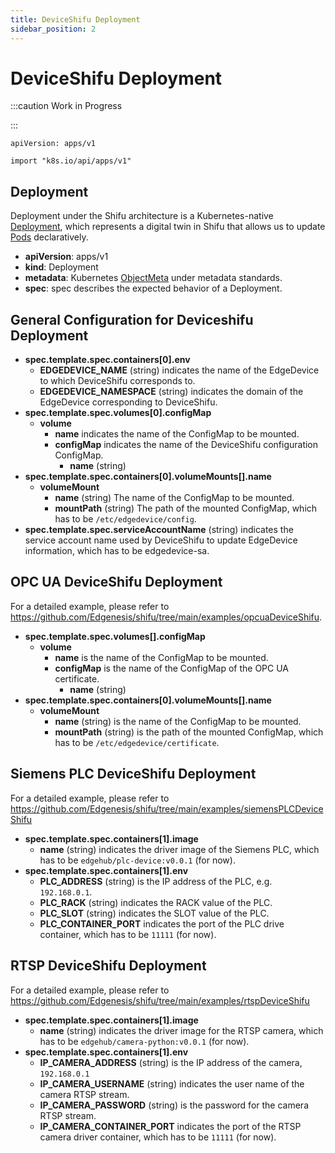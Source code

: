 ```yaml
---
title: DeviceShifu Deployment
sidebar_position: 2
---
```


# DeviceShifu Deployment

:::caution Work in Progress

:::

`apiVersion: apps/v1`

`import "k8s.io/api/apps/v1"`

## Deployment

Deployment under the Shifu architecture is a Kubernetes-native [Deployment](https://kubernetes.io/docs/reference/kubernetes-api/workload-resources/deployment-v1/), which represents a digital twin in Shifu that allows us to update [Pods](https://kubernetes.io/docs/reference/kubernetes-api/workload-resources/pod-v1/) declaratively.

- **apiVersion**: apps/v1
- **kind**: Deployment
- **metadata**: Kubernetes [ObjectMeta](https://kubernetes.io/docs/reference/kubernetes-api/common-definitions/object-meta/#ObjectMeta) under metadata standards.
- **spec**: spec describes the expected behavior of a Deployment.

## General Configuration for Deviceshifu Deployment

- **spec.template.spec.containers[0].env**
  - **EDGEDEVICE_NAME** (string)
    indicates the name of the EdgeDevice to which DeviceShifu corresponds to.
  - **EDGEDEVICE_NAMESPACE** (string)
    indicates the domain of the EdgeDevice corresponding to DeviceShifu.
- **spec.template.spec.volumes[0].configMap**
  - **volume**
    - **name**
      indicates the name of the ConfigMap to be mounted.
    - **configMap**
      indicates the name of the DeviceShifu configuration ConfigMap.
      - **name** (string)
- **spec.template.spec.containers[0].volumeMounts[].name**
  - **volumeMount**
    - **name** (string)
      The name of the ConfigMap to be mounted.
    - **mountPath** (string)
      The path of the mounted ConfigMap, which has to be `/etc/edgedevice/config`.
- **spec.template.spec.serviceAccountName** (string)
  indicates the service account name used by DeviceShifu to update EdgeDevice information, which has to be edgedevice-sa.

## OPC UA DeviceShifu Deployment

For a detailed example, please refer to <https://github.com/Edgenesis/shifu/tree/main/examples/opcuaDeviceShifu>.

- **spec.template.spec.volumes[].configMap**
  - **volume**
    - **name**
      is the name of the ConfigMap to be mounted.
    - **configMap**
      is the name of the ConfigMap of the OPC UA certificate.
      - **name** (string)
- **spec.template.spec.containers[0].volumeMounts[].name**
  - **volumeMount**
    - **name** (string)
      is the name of the ConfigMap to be mounted.
    - **mountPath** (string)
      is the path of the mounted ConfigMap, which has to be `/etc/edgedevice/certificate`.

## Siemens PLC DeviceShifu Deployment

For a detailed example, please refer to <https://github.com/Edgenesis/shifu/tree/main/examples/siemensPLCDeviceShifu>

- **spec.template.spec.containers[1].image**
  - **name** (string)
    indicates the driver image of the Siemens PLC, which has to be `edgehub/plc-device:v0.0.1` (for now).
- **spec.template.spec.containers[1].env**
  - **PLC_ADDRESS** (string)
    is the IP address of the PLC, e.g. `192.168.0.1`.
  - **PLC_RACK** (string)
    indicates the RACK value of the PLC.
  - **PLC_SLOT** (string)
    indicates the SLOT value of the PLC.
  - **PLC_CONTAINER_PORT**
    indicates the port of the PLC drive container, which has to be `11111` (for now).

## RTSP DeviceShifu Deployment

For a detailed example, please refer to https://github.com/Edgenesis/shifu/tree/main/examples/rtspDeviceShifu

- **spec.template.spec.containers[1].image**
  - **name** (string)
    indicates the driver image for the RTSP camera, which has to be `edgehub/camera-python:v0.0.1` (for now).
- **spec.template.spec.containers[1].env**
  - **IP_CAMERA_ADDRESS** (string)
    is the IP address of the camera, `192.168.0.1`
  - **IP_CAMERA_USERNAME** (string)
    indicates the user name of the camera RTSP stream.
  - **IP_CAMERA_PASSWORD** (string)
    is the password for the camera RTSP stream.
  - **IP_CAMERA_CONTAINER_PORT**
    indicates the port of the RTSP camera driver container, which has to be `11111` (for now).

